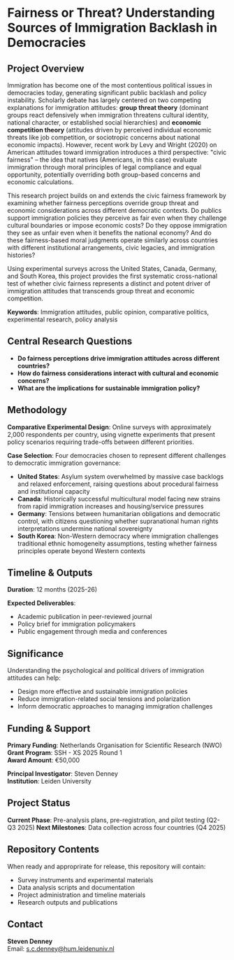 # Fairness or Threat? Understanding Sources of Immigration Backlash in Democracies

## Project Overview

Immigration has become one of the most contentious political issues in democracies today, generating significant public backlash and policy instability. Scholarly debate has largely centered on two competing explanations for immigration attitudes: **group threat theory** (dominant groups react defensively when immigration threatens cultural identity, national character, or established social hierarchies) and **economic competition theory** (attitudes driven by perceived individual economic threats like job competition, or sociotropic concerns about national economic impacts). However, recent work by Levy and Wright (2020) on American attitudes toward immigration introduces a third perspective: "civic fairness" – the idea that natives (Americans, in this case) evaluate immigration through moral principles of legal compliance and equal opportunity, potentially overriding both group-based concerns and economic calculations.

This research project builds on and extends the civic fairness framework by examining whether fairness perceptions override group threat and economic considerations across different democratic contexts. Do publics support immigration policies they perceive as fair even when they challenge cultural boundaries or impose economic costs? Do they oppose immigration they see as unfair even when it benefits the national economy? And do these fairness-based moral judgments operate similarly across countries with different institutional arrangements, civic legacies, and immigration histories?

Using experimental surveys across the United States, Canada, Germany, and South Korea, this project provides the first systematic cross-national test of whether civic fairness represents a distinct and potent driver of immigration attitudes that transcends group threat and economic competition.

**Keywords**: Immigration attitudes, public opinion, comparative politics, experimental research, policy analysis

## Central Research Questions

- **Do fairness perceptions drive immigration attitudes across different countries?**
- **How do fairness considerations interact with cultural and economic concerns?**
- **What are the implications for sustainable immigration policy?**

## Methodology

**Comparative Experimental Design**: Online surveys with approximately 2,000 respondents per country, using vignette experiments that present policy scenarios requiring trade-offs between different priorities.

**Case Selection**: Four democracies chosen to represent different challenges to democratic immigration governance:
- **United States**: Asylum system overwhelmed by massive case backlogs and relaxed enforcement, raising questions about procedural fairness and institutional capacity
- **Canada**: Historically successful multicultural model facing new strains from rapid immigration increases and housing/service pressures
- **Germany**: Tensions between humanitarian obligations and democratic control, with citizens questioning whether supranational human rights interpretations undermine national sovereignty  
- **South Korea**: Non-Western democracy where immigration challenges traditional ethnic homogeneity assumptions, testing whether fairness principles operate beyond Western contexts

## Timeline & Outputs

**Duration**: 12 months (2025-26)

**Expected Deliverables**:
- Academic publication in peer-reviewed journal
- Policy brief for immigration policymakers
- Public engagement through media and conferences

## Significance

Understanding the psychological and political drivers of immigration attitudes can help:
- Design more effective and sustainable immigration policies
- Reduce immigration-related social tensions and polarization
- Inform democratic approaches to managing immigration challenges

## Funding & Support

**Primary Funding**: Netherlands Organisation for Scientific Research (NWO)  
**Grant Program**: SSH - XS 2025 Round 1  
**Award Amount**: €50,000

**Principal Investigator**: Steven Denney  
**Institution**: Leiden University

## Project Status

**Current Phase**: Pre-analysis plans, pre-registration, and pilot testing (Q2-Q3 2025)
**Next Milestones**: Data collection across four countries (Q4 2025)

## Repository Contents

When ready and approprirate for release, this repository will contain:
- Survey instruments and experimental materials
- Data analysis scripts and documentation
- Project administration and timeline materials
- Research outputs and publications

## Contact

**Steven Denney**  
Email: s.c.denney@hum.leidenuniv.nl

